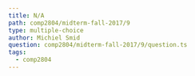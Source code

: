 ```yaml
---
title: N/A
path: comp2804/midterm-fall-2017/9
type: multiple-choice
author: Michiel Smid
question: comp2804/midterm-fall-2017/9/question.ts
tags:
  - comp2804
---
```

